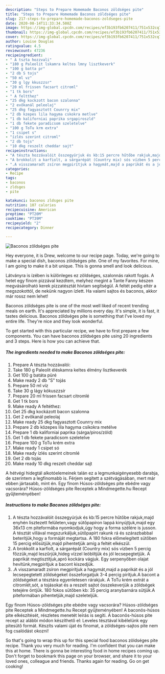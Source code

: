 ```yaml
---
description: "Steps to Prepare Homemade Baconos zöldséges pite"
title: "Steps to Prepare Homemade Baconos zöldséges pite"
slug: 217-steps-to-prepare-homemade-baconos-zoldseges-pite
date: 2020-08-14T11:33:34.508Z
image: https://img-global.cpcdn.com/recipes/ef3b193fb6207411/751x532cq70/baconos-zoldseges-pite-recept-foto.jpg
thumbnail: https://img-global.cpcdn.com/recipes/ef3b193fb6207411/751x532cq70/baconos-zoldseges-pite-recept-foto.jpg
cover: https://img-global.cpcdn.com/recipes/ef3b193fb6207411/751x532cq70/baconos-zoldseges-pite-recept-foto.jpg
author: Louise Douglas
ratingvalue: 4.5
reviewcount: 47236
recipeingredient:
- " A tszta hozzvali"
- "180 g Paleolit lskamra keltes lmny lisztkeverk"
- "100 g batta pr"
- "2 db S tojs"
- "50 ml vz"
- "30 g lgy kkuszzsr"
- "20 ml frissen facsart citroml"
- "1 tk bors"
- " A feltthez"
- "25 dkg kockzott bacon szalonna"
- "2 evőkanál peleolaj"
- "25 dkg fagyasztott Counrry mix"
- "2 db kzepes lila hagyma cskokra metlve"
- "1 db kaliforniai paprika srgapiroszld"
- "1 db fekete paradicsom szeletelve"
- "100 g ToTu krm extra"
- "1 csipet s"
- "ízlés szerint citroml"
- "2 db tojs"
- "10 dkg reszelt cheddar sajt"
recipeinstructions:
- "A tészta hozzávalóit összegyúrjuk és kb:15 percre hűtőbe rakjuk,majd enyhén lisztezett felületen,vagy sütőpapíron lappá kinyújtjuk,majd egy 36x13 cm piteformába nyomkodjuk,úgy hogy a forma szélére is jusson. A tésztát villával megszurkáljuk,sütőpapírt rakunk rá és szárazbabbal beterítjük,hogy a formáját megtartsa. A 180 fokra előmelegített sütőben 15 percig elősütjük,majd pihentetjük amíg a feltét elkészül."
- "A brokkolit a karfiolt, a sárgarépát (Country mix) sós vízben 5 percig főzzük,majd leszűrjük,hideg vízzel leöblítjük és jól lecsepegtetjük. A paprikát megtisztítjuk,apró kockára vágjuk. Egy serpenyőben olajat hevítünk,megpirítjuk a bacont kiszedjük."
- ".A visszamaradt zsíron megpirítjuk a hagymát,majd a paprikát és a jól lecsepegtetett zöldségeket összeforgatjuk 3-4 percig pirítjuk.A bacont a zöldségeket a tésztára egyenletesen rárakjuk. A ToTu krém extrát a citromlét,sót, a tojásokat és a reszelt sajtot összekeverjük a zöldségek tetejére öntjük. 180 fokos sütőben kb: 35 percig aranybarnára sütjük.A piteformában pihentetjük,majd szeleteljük."
categories:
- Recipe
tags:
- baconos
- zldsges
- pite

katakunci: baconos zldsges pite 
nutrition: 107 calories
recipecuisine: American
preptime: "PT20M"
cooktime: "PT39M"
recipeyield: "2"
recipecategory: Dinner

---
```



![Baconos zöldséges pite](https://img-global.cpcdn.com/recipes/ef3b193fb6207411/751x532cq70/baconos-zoldseges-pite-recept-foto.jpg)

Hey everyone, it is Drew, welcome to our recipe page. Today, we're going to make a special dish, baconos zöldséges pite. One of my favorites. For mine, I am going to make it a bit unique. This is gonna smell and look delicious.

Látványra is ízében is különleges ez zöldséges, szalonnás rakott fogás. A hetet egy finom pizzával kezdtem, melyhez megint a Tante Fanny készen megvásárolható kerek pizzatésztát hívtam segítségül. A feltét pedig eltér a megszokottól, de nekünk nagyon ízlett. Ha valami sajtos és baconos, akkor már rossz nem lehet!

Baconos zöldséges pite is one of the most well liked of recent trending meals on earth. It's appreciated by millions every day. It's simple, it is fast, it tastes delicious. Baconos zöldséges pite is something that I've loved my entire life. They're nice and they look wonderful.


To get started with this particular recipe, we have to first prepare a few components. You can have baconos zöldséges pite using 20 ingredients and 3 steps. Here is how you can achieve that.

<!--inarticleads1-->

##### The ingredients needed to make Baconos zöldséges pite:

1. Prepare  A tészta hozzávalói:
1. Take 180 g Paleolit éléskamra keltes élmény lisztkeverék
1. Get 100 g batáta püré
1. Make ready 2 db &#34;S&#34; tojás
1. Prepare 50 ml víz
1. Take 30 g lágy kókuszzsír
1. Prepare 20 ml frissen facsart citromlé
1. Get 1 tk bors
1. Make ready  A feltéthez:
1. Get 25 dkg kockázott bacon szalonna
1. Get 2 evőkanál peleolaj
1. Make ready 25 dkg fagyasztott Counrry mix
1. Prepare 2 db közepes lila hagyma csíkokra metélve
1. Prepare 1 db kaliforniai paprika (sárga/piros/zöld)
1. Get 1 db fekete paradicsom szeletelve
1. Prepare 100 g ToTu krém extra
1. Make ready 1 csipet só
1. Make ready ízlés szerint citromlé
1. Get 2 db tojás
1. Make ready 10 dkg reszelt cheddar sajt


A hétvégi hidegtál alkotóelemeinek talán ez a legmunkaigényesebb darabja, de szerintem a legfinomabb is. Férjem segített a szétvágásában, mert már ebben jártasabb, mint én. Egy finom Húsos-zöldséges pite ebédre vagy vacsorára? Húsos-zöldséges pite Receptek a Mindmegette.hu Recept gyűjteményében! 

<!--inarticleads2-->

##### Instructions to make Baconos zöldséges pite:

1. A tészta hozzávalóit összegyúrjuk és kb:15 percre hűtőbe rakjuk,majd enyhén lisztezett felületen,vagy sütőpapíron lappá kinyújtjuk,majd egy 36x13 cm piteformába nyomkodjuk,úgy hogy a forma szélére is jusson. A tésztát villával megszurkáljuk,sütőpapírt rakunk rá és szárazbabbal beterítjük,hogy a formáját megtartsa. A 180 fokra előmelegített sütőben 15 percig elősütjük,majd pihentetjük amíg a feltét elkészül.
1. A brokkolit a karfiolt, a sárgarépát (Country mix) sós vízben 5 percig főzzük,majd leszűrjük,hideg vízzel leöblítjük és jól lecsepegtetjük. A paprikát megtisztítjuk,apró kockára vágjuk. Egy serpenyőben olajat hevítünk,megpirítjuk a bacont kiszedjük.
1. .A visszamaradt zsíron megpirítjuk a hagymát,majd a paprikát és a jól lecsepegtetett zöldségeket összeforgatjuk 3-4 percig pirítjuk.A bacont a zöldségeket a tésztára egyenletesen rárakjuk. A ToTu krém extrát a citromlét,sót, a tojásokat és a reszelt sajtot összekeverjük a zöldségek tetejére öntjük. 180 fokos sütőben kb: 35 percig aranybarnára sütjük.A piteformában pihentetjük,majd szeleteljük.


Egy finom Húsos-zöldséges pite ebédre vagy vacsorára? Húsos-zöldséges pite Receptek a Mindmegette.hu Recept gyűjteményében! A baconös-húsos pite elkészítését, részletes menetét leírás is segíti. A baconös-húsos pite recept az alábbi módon készíthető el: Leveles tésztával kibélelünk egy pitesütő formát. Készíts valami újat és finomat, a zöldséges-sajtos pite nem fog csalódást okozni! 

So that's going to wrap this up for this special food baconos zöldséges pite recipe. Thank you very much for reading. I'm confident that you can make this at home. There is gonna be interesting food in home recipes coming up. Don't forget to bookmark this page on your browser, and share it to your loved ones, colleague and friends. Thanks again for reading. Go on get cooking!
